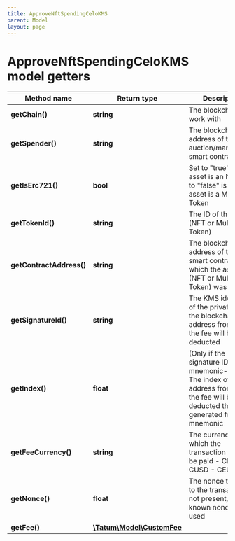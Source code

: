 ```yaml
---
title: ApproveNftSpendingCeloKMS
parent: Model
layout: page
---
```


# ApproveNftSpendingCeloKMS model getters

Method name | Return type | Description | Notes
------------ | ------------- | ------------- | -------------
**getChain()** | **string** | The blockchain to work with |
**getSpender()** | **string** | The blockchain address of the auction/marketplace smart contract |
**getIsErc721()** | **bool** | Set to "true" if the asset is an NFT; set to "false" is the asset is a Multi Token |
**getTokenId()** | **string** | The ID of the asset (NFT or Multi Token) |
**getContractAddress()** | **string** | The blockchain address of the smart contract from which the asset (NFT or Multi Token) was minted |
**getSignatureId()** | **string** | The KMS identifier of the private key of the blockchain address from which the fee will be deducted |
**getIndex()** | **float** | (Only if the signature ID is mnemonic-based) The index of the address from which the fee will be deducted that was generated from the mnemonic | [optional]
**getFeeCurrency()** | **string** | The currency in which the transaction fee will be paid - CELO - CUSD - CEUR |
**getNonce()** | **float** | The nonce to be set to the transaction; if not present, the last known nonce will be used | [optional]
**getFee()** | [**\Tatum\Model\CustomFee**](../CustomFee) |  | [optional]


